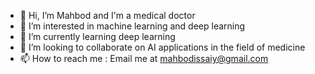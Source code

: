 - 👋 Hi, I’m Mahbod and I'm a medical doctor
- 👀 I’m interested in machine learning and deep learning
- 🌱 I’m currently learning deep learning
- 💞️ I’m looking to collaborate on AI applications in the field of medicine
- 📫 How to reach me : Email me at mahbodissaiy@gmail.com

<!---
mahbodez/mahbodez is a ✨ special ✨ repository because its `README.md` (this file) appears on your GitHub profile.
You can click the Preview link to take a look at your changes.
--->
